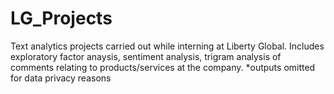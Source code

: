 # LG_Projects
Text analytics projects carried out while interning at Liberty Global. Includes exploratory factor anaysis, sentiment analysis, trigram analysis of comments relating to products/services at the company. *outputs omitted for data privacy reasons
